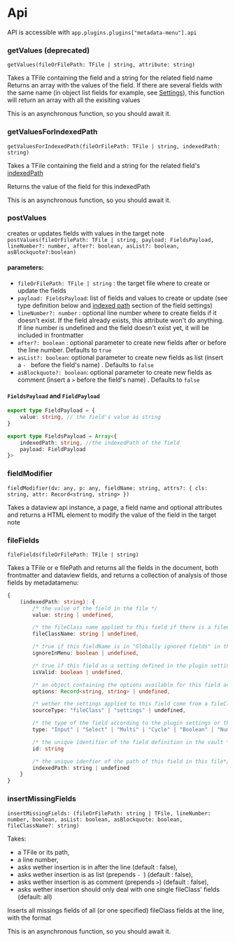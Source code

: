 # Api

API is accessible with `app.plugins.plugins["metadata-menu"].api`

### getValues (deprecated)

`getValues(fileOrFilePath: TFile | string, attribute: string)`

Takes a TFile containing the field and a string for the related field name
Returns an array with the values of the field. If there are several fields with the same name (in object list fields for example, see [Settings](settings#object-listoptions)), this function will return an array with all the exisiting values

This is an asynchronous function, so you should await it.

### getValuesForIndexedPath

`getValuesForIndexedPath(fileOrFilePath: TFile | string, indexedPath: string)`

Takes a TFile containing the field and a string for the related field's [indexedPath](fields#indexed-path)

Returns the value of the field for this indexedPath

This is an asynchronous function, so you should await it.

### postValues
creates or updates fields with values in the target note
`postValues(fileOrFilePath: TFile | string, payload: FieldsPayload, lineNumber?: number, after?: boolean, asList?: boolean, asBlockquote?:boolean)`

#### parameters:

- `fileOrFilePath: TFile | string` : the target file where to create or update the fields
- `payload: FieldsPayload`: list of fields and values to create or update (see type definition below and [indexed path](fields.md#indexed-path) section of the field settings) 
- `lineNumber?: number` : optional line number where to create fields if it doesn't exist. If the field already exists, this attribute won't do anything. If line number is undefined and the field doesn't exist yet, it will be included in frontmatter
- `after?: boolean` : optional parameter to create new fields after or before the line number. Defaults to `true`
- `asList?: boolean`: optional parameter to create new fields as list (insert a `- ` before the field's name) . Defaults to `false`
- `asBlockquote?: boolean`: optional parameter to create new fields as comment (insert a `>` before the field's name) . Defaults to `false`

#### `FieldsPayload` and `FieldPayload`

```typescript
export type FieldPayload = {
    value: string, // the field's value as string
}

export type FieldsPayload = Array<{
    indexedPath: string, //the indexedPath of the field
    payload: FieldPayload
}>
```

### fieldModifier
`fieldModifier(dv: any, p: any, fieldName: string, attrs?: { cls: string, attr: Record<string, string> })`

Takes a dataview api instance, a page, a field name and optional attributes and returns a HTML element to modify the value of the field in the target note

### fileFields
`fileFields(fileOrFilePath: TFile | string)`

Takes a TFile or e filePath and returns all the fields in the document, both frontmatter and dataview fields, and returns a collection of analysis of those fields by metadatamenu:

```typescript
{
    (indexedPath: string): {
        /* the value of the field in the file */
        value: string | undefined, 

        /* the fileClass name applied to this field if there is a fileClass AND if the field is set in the fileClass or the fileClass it's inheriting from */
        fileClassName: string | undefined,

        /* true if this fieldName is in "Globally ignored fields" in the plugin settings */
        ignoreInMenu: boolean | undefined,

        /* true if this field as a setting defined in the plugin settings or a fileClass and if the value is valid according to those settings */
        isValid: boolean | undefined,

        /* an object containing the options available for this field according to the plugin settings or the fileClass */
        options: Record<string, string> | undefined,

        /* wether the settings applied to this field come from a fileClass, the plugin settings or none  */
        sourceType: "fileClass" | "settings" | undefined,

        /* the type of the field according to the plugin settings or the fileClass  */
        type: "Input" | "Select" | "Multi" | "Cycle" | "Boolean" | "Number" | "File" | "MultiFile" | "Media" | "MultiMedia" | "Date" | "Lookup" | "Formula" | "Canvas" | "CanvasGroup" | "CanvasGroupLink" | "YAML" | "JSON" | "Object" | "ObjectList"

        /* the unique identifier of the field definition in the vault */
        id: string

        /* the unique idenfier of the path of this field in this file*/
        indexedPath: string | undefined
    }
}
```

### insertMissingFields
`insertMissingFields: (fileOrFilePath: string | TFile, lineNumber: number, boolean, asList: boolean, asBlockquote: boolean, fileClassName?: string)`

Takes:
- a TFile or its path, 
- a line number,
- asks wether insertion is in after the line (default : false),
- asks wether insertion is as list (prepends `- `) (default : false),
- asks wether insertion is as comment (prepends `>`)  (default : false),
- asks wether insertion should only deal with one single fileClass' fields (default: all)

Inserts all missings fields of all (or one specified) fileClass fields at the line, with the format

This is an asynchronous function, so you should await it.
